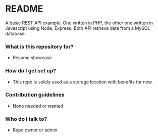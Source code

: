 # README #

A basic REST API example. One written in PHP, the other one written in Javascript using Node, Express.
Both API retrieve data from a MySQL database.

### What is this repository for? ###

* Resume showcase

### How do I get set up? ###

* This repo is solely used as a storage location with benefits for now.

### Contribution guidelines ###

* None needed or wanted

### Who do I talk to? ###

* Repo owner or admin
